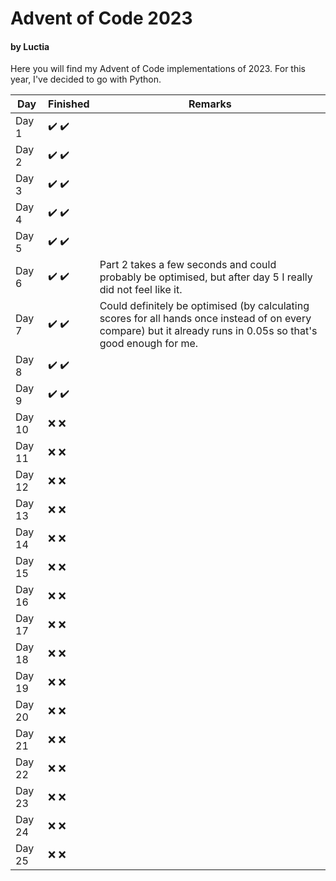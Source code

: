 # Advent of Code 2023
#### by Luctia

Here you will find my Advent of Code implementations of 2023. For this year, I've decided to go with Python.

| Day           | Finished                              | Remarks                                                                                                                                                         |
| --------------|---------------------------------------|-----------------------------------------------------------------------------------------------------------------------------------------------------------------|
| Day 1         | :heavy_check_mark: :heavy_check_mark: |                                                                                                                                                                 |
| Day 2         | :heavy_check_mark: :heavy_check_mark: |                                                                                                                                                                 |
| Day 3         | :heavy_check_mark: :heavy_check_mark: |                                                                                                                                                                 |
| Day 4         | :heavy_check_mark: :heavy_check_mark: |                                                                                                                                                                 |
| Day 5         | :heavy_check_mark: :heavy_check_mark: |                                                                                                                                                                 |
| Day 6         | :heavy_check_mark: :heavy_check_mark: | Part 2 takes a few seconds and could probably be optimised, but after day 5 I really did not feel like it.                                                      |
| Day 7         | :heavy_check_mark: :heavy_check_mark: | Could definitely be optimised (by calculating scores for all hands once instead of on every compare) but it already runs in 0.05s so that's good enough for me. |
| Day 8         | :heavy_check_mark: :heavy_check_mark: |                                                                                                                                                                 |
| Day 9         | :heavy_check_mark: :heavy_check_mark: |                                                                                                                                                                 |
| Day 10        | :x: :x:                               |                                                                                                                                                                 |
| Day 11        | :x: :x:                               |                                                                                                                                                                 |
| Day 12        | :x: :x:                               |                                                                                                                                                                 |
| Day 13        | :x: :x:                               |                                                                                                                                                                 |
| Day 14        | :x: :x:                               |                                                                                                                                                                 |
| Day 15        | :x: :x:                               |                                                                                                                                                                 |
| Day 16        | :x: :x:                               |                                                                                                                                                                 |
| Day 17        | :x: :x:                               |                                                                                                                                                                 |
| Day 18        | :x: :x:                               |                                                                                                                                                                 |
| Day 19        | :x: :x:                               |                                                                                                                                                                 |
| Day 20        | :x: :x:                               |                                                                                                                                                                 |
| Day 21        | :x: :x:                               |                                                                                                                                                                 |
| Day 22        | :x: :x:                               |                                                                                                                                                                 |
| Day 23        | :x: :x:                               |                                                                                                                                                                 |
| Day 24        | :x: :x:                               |                                                                                                                                                                 |
| Day 25        | :x: :x:                               |                                                                                                                                                                 |